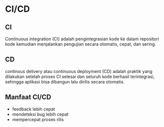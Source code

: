 # CI/CD

## CI

Continuous integration (CI) adalah pengintegrasian kode ke dalam repositori kode kemudian menjalankan pengujian secara otomatis, cepat, dan sering.

## CD

continous delivery atau continuous deployment (CD) adalah praktik yang dilakukan setelah proses CI selesai dan seluruh kode berhasil terintegrasi, sehingga aplikasi bisa dibangun lalu dirilis secara otomatis.

## Manfaat CI/CD

- feedback lebih cepat
- mendeteksi bug lebih cepat
- mempercepat proses rilis
